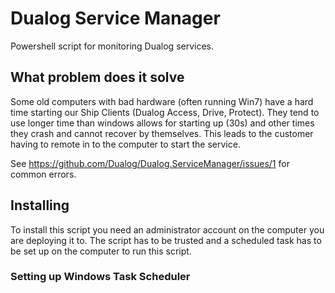 # Dualog Service Manager

Powershell script for monitoring Dualog services. 


## **What problem does it solve**

Some old computers with bad hardware (often running Win7) have a hard time starting our Ship Clients (Dualog Access, Drive, Protect).
They tend to use longer time than windows allows for starting up (30s) and other times they crash and cannot recover by themselves.
This leads to the customer having to remote in to the computer to start the service.

See https://github.com/Dualog/Dualog.ServiceManager/issues/1 for common errors.

## **Installing**

To install this script you need an administrator account on the computer you are deploying it to.
The script has to be trusted and a scheduled task has to be set up on the computer to run this script.

### **Setting up Windows Task Scheduler**


